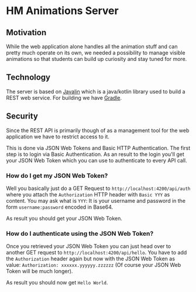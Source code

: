 # HM Animations Server

## Motivation
While the web application alone handles all the animation stuff and can pretty much operate on its own, we needed a possibility to manage visible animations so that students can build up curiosity and stay tuned for more.

## Technology
The server is based on [Javalin](javalin.io) which is a java/kotlin library used to build a REST web service. For building we have [Gradle](https://gradle.org/).

## Security
Since the REST API is primarily though of as a management tool for the web application we have to restrict access to it.

This is done via JSON Web Tokens and Basic HTTP Authentication. The first step is to login via Basic Authentication. As an result to the login you'll get your JSON Web Token which you can use to authenticate to every API call.

### How do I get my JSON Web Token?
Well you basically just do a GET Request to `http://localhost:4200/api/auth` where you attach the `Authorization` HTTP header with `Basic YYY` as content. You may ask what is `YYY`: It is your username and password in the form `username:password` encoded in Base64.

As result you should get your JSON Web Token.

### How do I authenticate using the JSON Web Token?
Once you retrieved your JSON Web Token you can just head over to another GET request to `http://localhost:4200/api/hello`. You have to add the `Authorization` header again but now with the JSON Web Token as value: `Authorization: xxxxxx.yyyyyy.zzzzzz` (Of course your JSON Web Token will be much longer).

As result you should now get `Hello World`.
